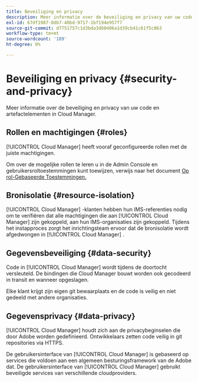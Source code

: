 ```yaml
---
title: Beveiliging en privacy
description: Meer informatie over de beveiliging en privacy van uw code en artefactelementen in Cloud Manager.
exl-id: 67df1987-8db7-40bd-9717-1bf194e957f7
source-git-commit: d7751757c1d3bda3d60406a1d39cb41c61f5c863
workflow-type: tm+mt
source-wordcount: '189'
ht-degree: 0%

---
```



# Beveiliging en privacy {#security-and-privacy}

Meer informatie over de beveiliging en privacy van uw code en artefactelementen in Cloud Manager.

## Rollen en machtigingen {#roles}

[!UICONTROL Cloud Manager] heeft vooraf geconfigureerde rollen met de juiste machtigingen.

Om over de mogelijke rollen te leren u in de Admin Console en gebruikersroltoestemmingen kunt toewijzen, verwijs naar het document [ Op rol-Gebaseerde Toestemmingen.](/help/requirements/role-based-permissions.md)

## Bronisolatie {#resource-isolation}

[!UICONTROL Cloud Manager] -klanten hebben hun IMS-referenties nodig om te verifiëren dat alle machtigingen die aan [!UICONTROL Cloud Manager] zijn gekoppeld, aan hun IMS-organisaties zijn gekoppeld. Tijdens het instapproces zorgt het inrichtingsteam ervoor dat de bronisolatie wordt afgedwongen in [!UICONTROL Cloud Manager] .

## Gegevensbeveiliging {#data-security}

Code in [!UICONTROL Cloud Manager] wordt tijdens de doortocht versleuteld. De bindingen die Cloud Manager bouwt worden ook gecodeerd in transit en wanneer opgeslagen.

Elke klant krijgt zijn eigen git bewaarplaats en de code is veilig en niet gedeeld met andere organisaties.

## Gegevensprivacy {#data-privacy}

[!UICONTROL Cloud Manager] houdt zich aan de privacybeginselen die door Adobe worden gedefinieerd. Ontwikkelaars zetten code veilig in git repositories via HTTPS.

De gebruikersinterface van [!UICONTROL Cloud Manager] is gebaseerd op services die voldoen aan een algemeen besturingsframework van de Adobe dat. De gebruikersinterface van [!UICONTROL Cloud Manager] gebruikt beveiligde services van verschillende cloudproviders.
